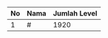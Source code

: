 | No | Nama            | Jumlah Level |
|----|-----------------|--------------|
| 1  | #    |    1920        |
